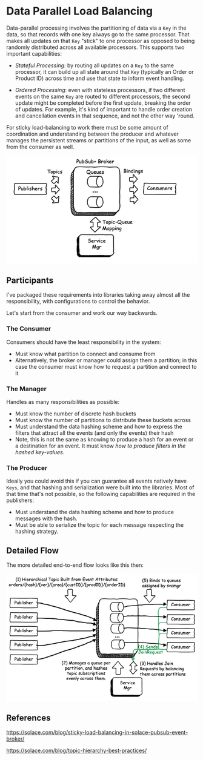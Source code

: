 # Data Parallel Load Balancing

Data-parallel processing involves the partitioning of data via a
`Key` in the data, so that records with one key always go to the
same processor. That makes all updates on that `Key` "stick" to one
processor as opposed to being randomly distributed across all
available processors. This supports two important capabilities:

* *Stateful Processing*: by routing all updates on a `Key` to the
same processor, it can build up all state around that `Key` (typically
an Order or Product ID) across time and use that state to inform
event handling.

* *Ordered Processing*: even with stateless processors, if two
different events on the same `Key` are routed to different processors,
the second update might be completed before the first update,
breaking the order of updates. For example, it's kind of important
to handle order creation and cancellation events in that sequence,
and not the other way 'round.

For sticky load-balancing to work there must be some amount of
coordination and understanding between the producer and whatever
manages the persistent streams or partitions of the input, as well
as some from the consumer as well.

![QK Flow](resources/QK_Flow.png)

## Participants 

I've packaged these requirements into libraries taking away almost
all the responsibility, with configurations to control the behavior.

Let's start from the consumer and work our way backwards.

### The Consumer

Consumers should have the least responsibility in the system:

- Must know what partition to connect and consume from
- Alternatively, the broker or manager could assign them a partition;
in this case the consumer must know how to request a partition and
connect to it

### The Manager

Handles as many responsibilities as possible:

- Must know the number of discrete hash buckets
- Must know the number of partitions to distribute these buckets across
- Must understand the data hashing scheme and how to express the 
filters that attract all the events (and only the events) their hash
- Note, this is not the same as knowing to produce a hash for an event 
or a destination for an event.  It must know *how to produce filters in 
the hashed key-values*.

### The Producer

Ideally you could avoid this if you can guarantee all events natively 
have `Keys`, and that hashing and serialization were built into the 
libraries. Most of that time that's not possible, so the following 
capabilities are required in the publishers:

- Must understand the data hashing scheme and how to produce messages with the hash.
- Must be able to serialize the topic for each message respecting the hashing strategy.
 
## Detailed Flow

The more detailed end-to-end flow looks like this then:

![QK Flow](resources/QK_Flow_Annotated.png)

## References

https://solace.com/blog/sticky-load-balancing-in-solace-pubsub-event-broker/

https://solace.com/blog/topic-hierarchy-best-practices/


